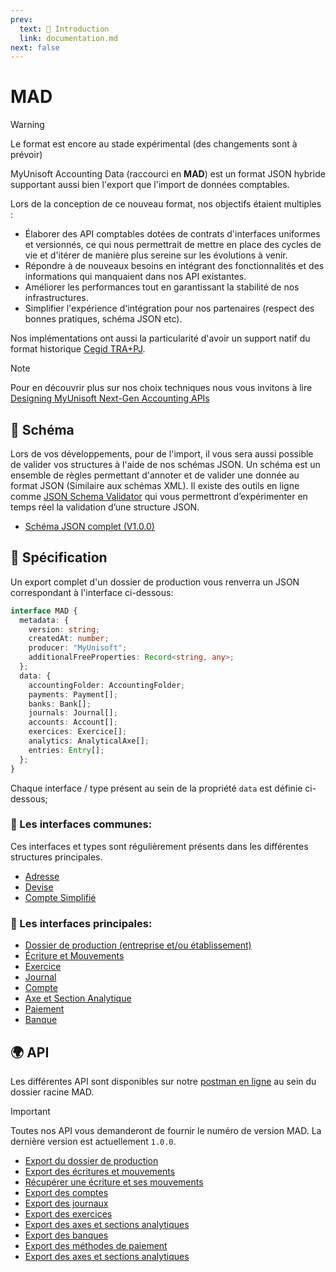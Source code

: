 ```yaml
---
prev:
  text: 🐤 Introduction
  link: documentation.md
next: false
---
```


# MAD

> [!WARNING] 
> Le format est encore au stade expérimental (des changements sont à prévoir)

MyUnisoft Accounting Data (raccourci en **MAD**) est un format JSON hybride supportant aussi bien l'export que l'import de données comptables.

Lors de la conception de ce nouveau format, nos objectifs étaient multiples :

- Élaborer des API comptables dotées de contrats d'interfaces uniformes et versionnés, ce qui nous permettrait de mettre en place des cycles de vie et d'itérer de manière plus sereine sur les évolutions à venir.
- Répondre à de nouveaux besoins en intégrant des fonctionnalités et des informations qui manquaient dans nos API existantes.
- Améliorer les performances tout en garantissant la stabilité de nos infrastructures.
- Simplifier l'expérience d'intégration pour nos partenaires (respect des bonnes pratiques, schéma JSON etc).

Nos implémentations ont aussi la particularité d'avoir un support natif du format historique <a href="https://github.com/MyUnisoft/api-partenaires/blob/main/docs/MAD/TRA.pdf" target="_blank">Cegid TRA+PJ</a>.

> [!NOTE]
> Pour en découvrir plus sur nos choix techniques nous vous invitons à lire [Designing MyUnisoft Next-Gen Accounting APIs](https://dev.to/fraxken/designing-myunisoft-next-gen-accounting-apis-1mn)

## 📜 Schéma

Lors de vos développements, pour de l'import, il vous sera aussi possible de valider vos structures à l'aide de nos schémas JSON. ​Un schéma est un ensemble de règles permettant d'annoter et de valider une donnée au format JSON (Similaire aux schémas XML). Il existe des outils en ligne comme [JSON Schema Validator](https://www.jsonschemavalidator.net/) qui vous permettront d’expérimenter en temps réel la validation d’une structure JSON.​

- <a href="https://github.com/MyUnisoft/api-partenaires/blob/main/docs/MAD/specs/v1.0.0/schema.json" target="_blank">Schéma JSON complet (V1.0.0)</a>

## 📑 Spécification

Un export complet d'un dossier de production vous renverra un JSON correspondant à l'interface ci-dessous:
```ts
interface MAD {
  metadata: {
    version: string;
    createdAt: number;
    producer: "MyUnisoft";
    additionalFreeProperties: Record<string, any>;
  };
  data: {
    accountingFolder: AccountingFolder;
    payments: Payment[];
    banks: Bank[];
    journals: Journal[];
    accounts: Account[];
    exercices: Exercice[];
    analytics: AnalyticalAxe[];
    entries: Entry[];
  };
}
```

Chaque interface / type présent au sein de la propriété `data` est définie ci-dessous;

### 👯 Les interfaces communes:
Ces interfaces et types sont régulièrement présents dans les différentes structures principales.

- [Adresse](./specs/v1.0.0/address.md)
- [Devise](./specs/v1.0.0/currency.md)
- [Compte Simplifié](./specs/v1.0.0/simplifiedAccount.md)

### 💃 Les interfaces principales:
- [Dossier de production (entreprise et/ou établissement)](./specs/v1.0.0/accountingFolder.md)
- [Écriture et Mouvements](./specs/v1.0.0/entries.md)
- [Exercice](./specs/v1.0.0/exercice.md)
- [Journal](./specs/v1.0.0/journal.md)
- [Compte](./specs/v1.0.0/account.md)
- [Axe et Section Analytique](./specs/v1.0.0/analytic.md)
- [Paiement](./specs/v1.0.0/payment.md)
- [Banque](./specs/v1.0.0/bank.md)

## 🌍 API

Les différentes API sont disponibles sur notre [postman en ligne](https://docs.api.myunisoft.fr/) au sein du dossier racine MAD.

> [!IMPORTANT]
> Toutes nos API vous demanderont de fournir le numéro de version MAD. La dernière version est actuellement `1.0.0`.

- [Export du dossier de production](./api/accountingFolder.md)
- [Export des écritures et mouvements](./api/entries.md)
- [Récupérer une écriture et ses mouvements](./api/entry.md)
- [Export des comptes](./api/account.md)
- [Export des journaux](./api/journal.md)
- [Export des exercices](./api/exercice.md)
- [Export des axes et sections analytiques](./api/analytic.md)
- [Export des banques](./api/bank.md)
- [Export des méthodes de paiement](./api/payment.md)
- [Export des axes et sections analytiques](./api/analytic.md)
